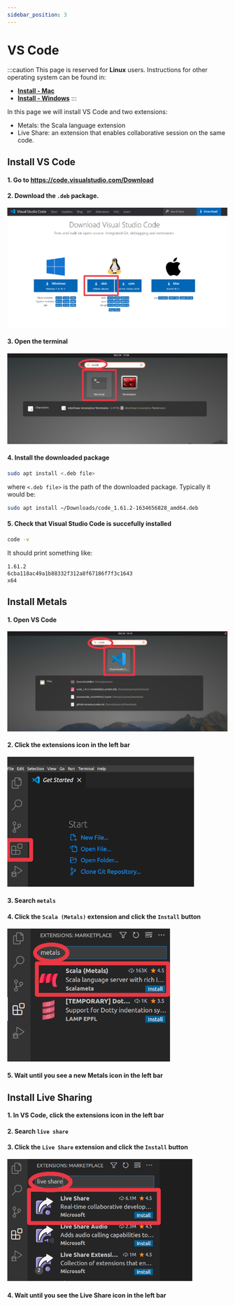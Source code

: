 ```yaml
---
sidebar_position: 3
---
```


# VS Code

:::caution
This page is reserved for **Linux** users. Instructions for other operating system can be found in:
- [**Install - Mac**](../mac/vscode)
- [**Install - Windows**](../windows/vscode)
:::

In this page we will install VS Code and two extensions:
- Metals: the Scala language extension
- Live Share: an extension that enables collaborative session on the same code.

## Install VS Code

#### 1. Go to https://code.visualstudio.com/Download
#### 2. Download the `.deb` package.

![Download VS Code](/img/installation/linux/download-vscode.png)

#### 3. Open the terminal

![Open terminal](/img/installation/linux/terminal.png)

#### 4. Install the downloaded package

```bash
sudo apt install <.deb file>
```

where `<.deb file>` is the path of the downloaded package.
Typically it would be:

```bash
sudo apt install ~/Downloads/code_1.61.2-1634656828_amd64.deb
```

#### 5. Check that Visual Studio Code is succefully installed

```bash
code -v
```

It should print something like:
```
1.61.2
6cba118ac49a1b88332f312a8f67186f7f3c1643
x64
```

## Install Metals

#### 1. Open VS Code

![Open VS Code](/img/installation/linux/vscode.png)

#### 2. Click the extensions icon in the left bar

![Open Extensions](/img/installation/linux/vscode-extensions.png)

#### 3. Search `metals`
#### 4. Click the `Scala (Metals)` extension and click the `Install` button

![Install Metals](/img/installation/linux/vscode-metals.png)

#### 5. Wait until you see a new Metals icon in the left bar

## Install Live Sharing

#### 1. In VS Code, click the extensions icon in the left bar
#### 2. Search `live share`
#### 3. Click the `Live Share` extension and click the `Install` button

![Install Live Share](/img/installation/linux/vscode-live-share.png)

#### 4. Wait until you see the Live Share icon in the left bar
